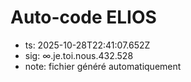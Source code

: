 # Auto-code ELIOS
- ts: 2025-10-28T22:41:07.652Z
- sig: ∞.je.toi.nous.432.528
- note: fichier généré automatiquement